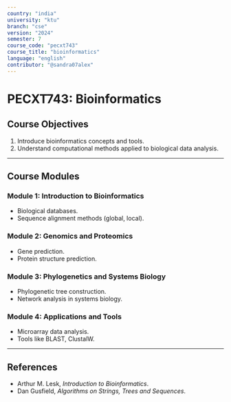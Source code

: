 ```yaml
---
country: "india"
university: "ktu"
branch: "cse"
version: "2024"
semester: 7
course_code: "pecxt743"
course_title: "bioinformatics"
language: "english"
contributor: "@sandra07alex"
---
```


# PECXT743: Bioinformatics

## Course Objectives
1. Introduce bioinformatics concepts and tools.
2. Understand computational methods applied to biological data analysis.

---

## Course Modules

### Module 1: Introduction to Bioinformatics
- Biological databases.
- Sequence alignment methods (global, local).

### Module 2: Genomics and Proteomics
- Gene prediction.
- Protein structure prediction.

### Module 3: Phylogenetics and Systems Biology
- Phylogenetic tree construction.
- Network analysis in systems biology.

### Module 4: Applications and Tools
- Microarray data analysis.
- Tools like BLAST, ClustalW.

---

## References
- Arthur M. Lesk, *Introduction to Bioinformatics*.
- Dan Gusfield, *Algorithms on Strings, Trees and Sequences*.
